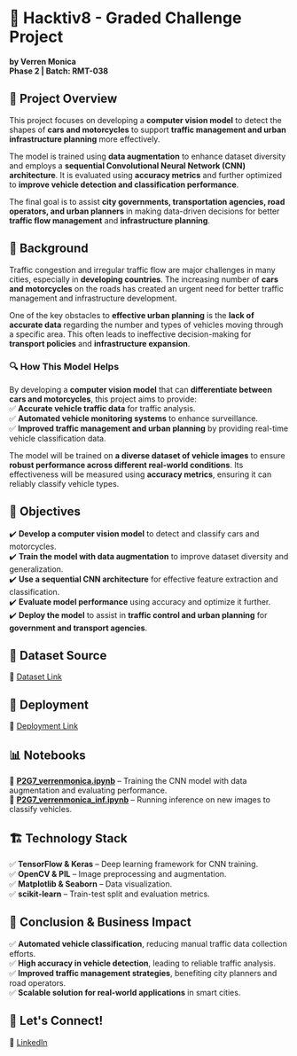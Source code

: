 # 🚀 **Hacktiv8 - Graded Challenge Project**
**by Verren Monica**  
**Phase 2 | Batch: RMT-038**  

## 📌 **Project Overview**  
This project focuses on developing a **computer vision model** to detect the shapes of **cars and motorcycles** to support **traffic management and urban infrastructure planning** more effectively.  

The model is trained using **data augmentation** to enhance dataset diversity and employs a **sequential Convolutional Neural Network (CNN) architecture**. It is evaluated using **accuracy metrics** and further optimized to **improve vehicle detection and classification performance**.  

The final goal is to assist **city governments, transportation agencies, road operators, and urban planners** in making data-driven decisions for better **traffic flow management** and **infrastructure planning**.  

## 📖 **Background**  
Traffic congestion and irregular traffic flow are major challenges in many cities, especially in **developing countries**. The increasing number of **cars and motorcycles** on the roads has created an urgent need for better traffic management and infrastructure development.  

One of the key obstacles to **effective urban planning** is the **lack of accurate data** regarding the number and types of vehicles moving through a specific area. This often leads to ineffective decision-making for **transport policies** and **infrastructure expansion**.  

### 🔍 **How This Model Helps**  
By developing a **computer vision model** that can **differentiate between cars and motorcycles**, this project aims to provide:  
✅ **Accurate vehicle traffic data** for traffic analysis.  
✅ **Automated vehicle monitoring systems** to enhance surveillance.  
✅ **Improved traffic management and urban planning** by providing real-time vehicle classification data.  

The model will be trained on **a diverse dataset of vehicle images** to ensure **robust performance across different real-world conditions**. Its effectiveness will be measured using **accuracy metrics**, ensuring it can reliably classify vehicle types.  

## 🎯 **Objectives**  
✔️ **Develop a computer vision model** to detect and classify cars and motorcycles.  
✔️ **Train the model with data augmentation** to improve dataset diversity and generalization.  
✔️ **Use a sequential CNN architecture** for effective feature extraction and classification.  
✔️ **Evaluate model performance** using accuracy and optimize it further.  
✔️ **Deploy the model** to assist in **traffic control and urban planning** for **government and transport agencies**.  

## 📂 **Dataset Source**  
📌 [Dataset Link](https://www.kaggle.com/datasets/utkarshsaxenadn/car-vs-bike-classification-dataset/data)

## 🚀 **Deployment**  
📌 [Deployment Link](https://huggingface.co/spaces/verrenmo/hacktiv8-computervision-project)

## 📊 **Notebooks**  
📌 **[P2G7_verrenmonica.ipynb](P2G7_verrenmonica.ipynb)** – Training the CNN model with data augmentation and evaluating performance.  
📌 **[P2G7_verrenmonica_inf.ipynb](P2G7_verrenmonica_inf.ipynb)** – Running inference on new images to classify vehicles.  

## 🏗 **Technology Stack**  
✅ **TensorFlow & Keras** – Deep learning framework for CNN training.  
✅ **OpenCV & PIL** – Image preprocessing and augmentation.  
✅ **Matplotlib & Seaborn** – Data visualization.  
✅ **scikit-learn** – Train-test split and evaluation metrics.  

## 📌 **Conclusion & Business Impact**  
✅ **Automated vehicle classification**, reducing manual traffic data collection efforts.  
✅ **High accuracy in vehicle detection**, leading to reliable traffic analysis.  
✅ **Improved traffic management strategies**, benefiting city planners and road operators.  
✅ **Scalable solution for real-world applications** in smart cities.  

## 🔗 **Let's Connect!**  
💼 [LinkedIn](https://www.linkedin.com/in/verren-monica/) 
